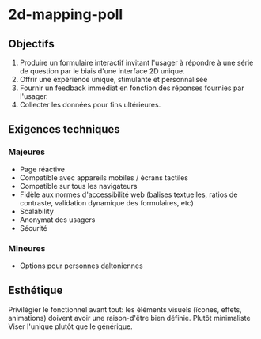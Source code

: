 # 2d-mapping-poll

## Objectifs
1. Produire un formulaire interactif invitant l'usager à répondre à une série de question par le biais d'une interface 2D unique.
1. Offrir une expérience unique, stimulante et personnalisée
2. Fournir un feedback immédiat en fonction des réponses fournies par l'usager.
3. Collecter les données pour fins ultérieures.

## Exigences techniques
### Majeures
- Page réactive
- Compatible avec appareils mobiles / écrans tactiles
- Compatible sur tous les navigateurs
- Fidèle aux normes d'accessibilité web (balises textuelles, ratios de contraste, validation dynamique des formulaires, etc)
- Scalability
- Anonymat des usagers
- Sécurité
### Mineures
- Options pour personnes daltoniennes

## Esthétique
Privilégier le fonctionnel avant tout: les éléments visuels (îcones, effets, animations) doivent avoir une raison-d'être bien définie.
Plutôt minimaliste
Viser l'unique plutôt que le générique.